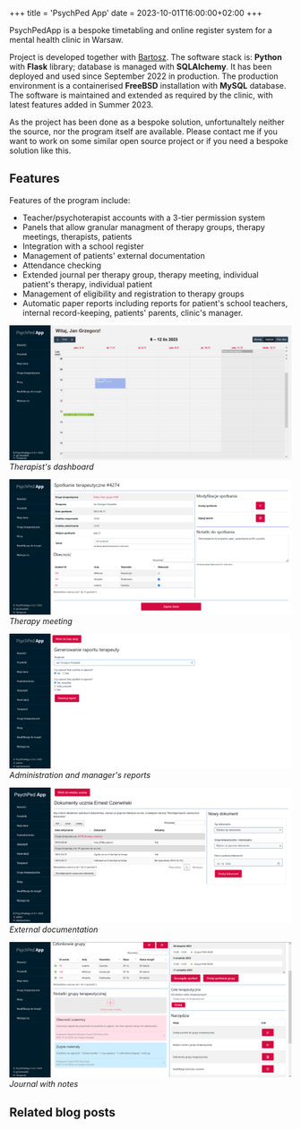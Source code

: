 +++
title = 'PsychPed App'
date = 2023-10-01T16:00:00+02:00
+++

PsychPedApp is a bespoke timetabling and online register system for a mental health clinic in Warsaw.

Project is developed together with [Bartosz](https://github.com/ZyndramZM). The software stack is: **Python** with **Flask** library; database is managed with **SQLAlchemy**. It has been deployed and used since September 2022 in production. The production environment is a containerised **FreeBSD** installation with **MySQL** database. The software is maintained and extended as required by the clinic, with latest features added in Summer 2023.

As the project has been done as a bespoke solution, unfortunaltely neither the source, nor the program itself are available. Please contact me if you want to work on some similar open source project or if you need a bespoke solution like this.


## Features

Features of the program include:
* Teacher/psychoterapist accounts with a 3-tier permission system
* Panels that allow granular managment of therapy groups, therapy meetings, therapists, patients
* Integration with a school register
* Management of patients' external documentation 
* Attendance checking
* Extended journal per therapy group, therapy meeting, individual patient's therapy, individual patient
* Management of eligibility and registration to therapy groups
* Automatic paper reports including reports for patient's school teachers, internal record-keeping, patients' parents, clinic's manager.

![Therapist's dashboard](dashboard.png)
_Therapist's dashboard_

![Therapy meeting](meeting.png)
_Therapy meeting_

![Administration and manager's reports](reports.png)
_Administration and manager's reports_

![External documentation](documentation.png)
_External documentation_

![Journal with notes](notes.png)
_Journal with notes_

## Related blog posts

